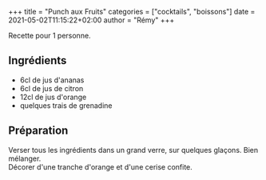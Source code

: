 +++
title = "Punch aux Fruits"
categories = ["cocktails", "boissons"]
date = 2021-05-02T11:15:22+02:00
author = "Rémy"
+++

Recette pour 1 personne.

<!--more-->
## Ingrédients

* 6cl de jus d'ananas
* 6cl de jus de citron
* 12cl de jus d'orange
* quelques trais de grenadine

## Préparation

Verser tous les ingrédients dans un grand verre, sur quelques glaçons. Bien mélanger.  
Décorer d'une tranche d'orange et d'une cerise confite.
